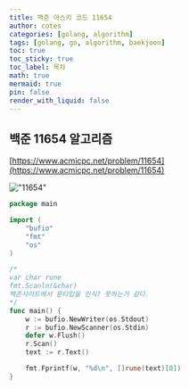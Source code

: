 ```yaml
---
title: 백준 아스키 코드 11654
author: cotes
categories: [golang, algorithm]
tags: [golang, go, algorithm, baekjoon]
toc: true
toc_sticky: true
toc_label: 목차
math: true
mermaid: true
pin: false
render_with_liquid: false
---
```


## 백준 11654 알고리즘  
[https://www.acmicpc.net/problem/11654](https://www.acmicpc.net/problem/11654)

!["11654"](/assets/img/algorithm/ascii_11654.png)  

```go
package main

import (
	"bufio"
	"fmt"
	"os"
)

/*
var char rune
fmt.Scanln(&char)
백준사이트에서 룬타입을 인식? 못하는거 같다.
*/
func main() {
	w := bufio.NewWriter(os.Stdout)
	r := bufio.NewScanner(os.Stdin)
	defer w.Flush()
	r.Scan()
	text := r.Text()

	fmt.Fprintf(w, "%d\n", []rune(text)[0])
}

```